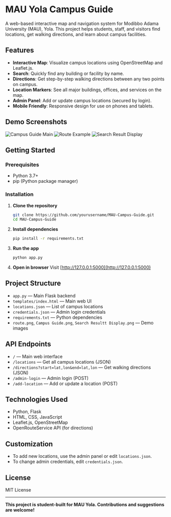 # MAU Yola Campus Guide

A web-based interactive map and navigation system for Modibbo Adama University (MAU), Yola. This project helps students, staff, and visitors find locations, get walking directions, and learn about campus facilities.

## Features

- **Interactive Map**: Visualize campus locations using OpenStreetMap and Leaflet.js.
- **Search**: Quickly find any building or facility by name.
- **Directions**: Get step-by-step walking directions between any two points on campus.
- **Location Markers**: See all major buildings, offices, and services on the map.
- **Admin Panel**: Add or update campus locations (secured by login).
- **Mobile Friendly**: Responsive design for use on phones and tablets.

## Demo Screenshots

![Campus Guide Main](Campus%20Guide.png)
![Route Example](route.png)
![Search Result Display](Search%20Resultt%20Display.png)

## Getting Started

### Prerequisites
- Python 3.7+
- pip (Python package manager)

### Installation
1. **Clone the repository**
   ```sh
   git clone https://github.com/yourusername/MAU-Campus-Guide.git
   cd MAU-Campus-Guide
   ```
2. **Install dependencies**
   ```sh
   pip install -r requirements.txt
   ```
3. **Run the app**
   ```sh
   python app.py
   ```
4. **Open in browser**
   Visit [http://127.0.0.1:5000](http://127.0.0.1:5000)

## Project Structure

- `app.py` — Main Flask backend
- `templates/index.html` — Main web UI
- `locations.json` — List of campus locations
- `credentials.json` — Admin login credentials
- `requirements.txt` — Python dependencies
- `route.png`, `Campus Guide.png`, `Search Resultt Display.png` — Demo images

## API Endpoints

- `/` — Main web interface
- `/locations` — Get all campus locations (JSON)
- `/directions?start=lat,lon&end=lat,lon` — Get walking directions (JSON)
- `/admin-login` — Admin login (POST)
- `/add-location` — Add or update a location (POST)

## Technologies Used
- Python, Flask
- HTML, CSS, JavaScript
- Leaflet.js, OpenStreetMap
- OpenRouteService API (for directions)

## Customization
- To add new locations, use the admin panel or edit `locations.json`.
- To change admin credentials, edit `credentials.json`.

## License
MIT License

---

**This project is student-built for MAU Yola. Contributions and suggestions are welcome!**
